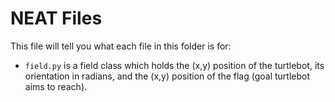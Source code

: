 # NEAT Files

This file will tell you what each file in this folder is for:

- ``field.py`` is a field class which holds the (x,y) position of the turtlebot, its orientation in radians, and the (x,y) position of the flag (goal turtlebot aims to reach).

